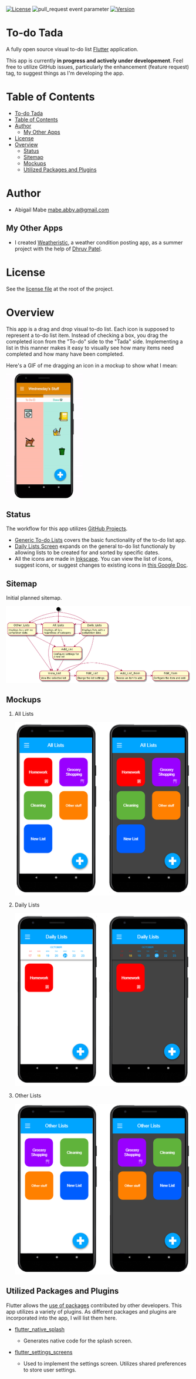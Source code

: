 [![License](https://img.shields.io/badge/License-BSD%203--Clause-blue.svg)](https://opensource.org/licenses/BSD-3-Clause)
![pull_request event parameter](https://github.com/github/docs/actions/workflows/test.yml/badge.svg?event=pull_request)
[![Version](https://badge.fury.io/gh/tterb%2FHyde.svg)](https://badge.fury.io/gh/tterb%2FHyde)

# To-do Tada

A fully open source visual to-do list [Flutter](https://flutter.dev/) application.

This app is currently **in progress and actively under developement**. Feel free to utilize GitHub issues, particularly the enhancement (feature request) tag, to suggest things as I'm developing the app.

# Table of Contents

- [To-do Tada](#to-do-tada)
- [Table of Contents](#table-of-contents)
- [Author](#author)
  - [My Other Apps](#my-other-apps)
- [License](#license)
- [Overview](#overview)
  - [Status](#status)
  - [Sitemap](#sitemap)
  - [Mockups](#mockups)
  - [Utilized Packages and Plugins](#utilized-packages-and-plugins)

# Author

* Abigail Mabe [mabe.abby.a@gmail.com](mailto:mabe.abby.a@gmail.com)

## My Other Apps

  * I created [Weatheristic](https://weatheristic.app/), a weather condition posting app, as a summer project with the help of [Dhruv Patel](https://github.com/dhruv282).

# License

See the [license file](https://github.com/a-mabe/todo-tada/blob/master/LICENSE) at the root of the project.

# Overview

This app is a drag and drop visual to-do list. Each icon is supposed to represent a to-do list item. Instead of checking a box, you drag the completed icon from the "To-do" side to the "Tada" side. Implementing a list in this manner makes it easy to visually see how many items need completed and how many have been completed.

Here's a GIF of me dragging an icon in a mockup to show what I mean:

![Example GIF](https://github.com/a-mabe/todo-tada/blob/master/docs/gifs/example.gif?raw=true)

## Status

The workflow for this app utilizes [GitHub Projects](https://github.com/a-mabe/todo-tada/projects).

* [Generic To-do Lists](https://github.com/a-mabe/todo-tada/projects/2) covers the basic functionality of the to-do list app.
* [Daily Lists Screen](https://github.com/a-mabe/todo-tada/projects/1) expands on the general to-do list functionaly by allowing lists to be created for and sorted by specific dates.
* All the icons are made in [Inkscape](https://inkscape.org/). You can view the list of icons, suggest icons, or suggest changes to existing icons in [this Google Doc](https://docs.google.com/document/d/1pbwKDSxXyNEMPFTxxMaQqzwsmXEjMaDuyFj48iWG1UY/edit?usp=sharing).

## Sitemap

Initial planned sitemap.

![Sitemap](https://github.com/a-mabe/todo-tada/blob/master/docs/images/sitemap_uml.png?raw=true)

## Mockups

1. All Lists

    ![All lists mockup](https://github.com/a-mabe/todo-tada/blob/master/docs/images/all-lists.png?raw=true)

2. Daily Lists

    ![Daily lists mockup](https://github.com/a-mabe/todo-tada/blob/master/docs/images/daily-lists.png?raw=true)

3. Other Lists

    ![Other lists mockup](https://github.com/a-mabe/todo-tada/blob/master/docs/images/other-lists.png?raw=true)

## Utilized Packages and Plugins

Flutter allows the [use of packages](https://flutter.dev/docs/development/packages-and-plugins/using-packages) contributed by other developers. This app utilizes a variety of plugins. As different packages and plugins are incorporated into the app, I will list them here.

* [flutter_native_splash](https://pub.dev/packages/flutter_native_splash)
  * Generates native code for the splash screen.

* [flutter_settings_screens](https://pub.dev/packages/flutter_settings_screens)
  * Used to implement the settings screen. Utilizes shared preferences to store user settings.
